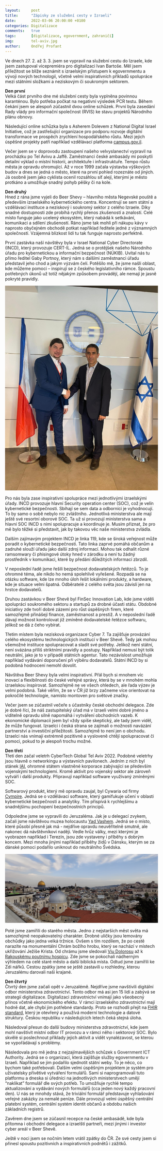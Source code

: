 ```yaml
---
layout:     post
title:      "Zápisky ze služební cesty v Izraeli"
date:       2022-03-06 20:00:00 +0100
categories: Digitalizace
comments:   true
tags:       [digitalizace, egovernment, zahraničí]
img:        tel-aviv.jpg
author:     Ondřej Profant
---
```


Ve dnech 27. 2. až 3. 3. jsem se vypravil na služební cestu do Izraele, kde jsem zastupoval vicepremiéra pro digitalizaci Ivan Bartoše. Měl jsem příležitost se blíže seznámit s izraelským přístupem k egovernmentu a vývoji nových technologií, včetně velmi inspirativních příkladů spolupráce mezi státními složkami a neziskovým či soukromým sektorem.

<!--more-->

**Den první**  
Velká část prvního dne mé služební cesty byla vyplněna povinnou karanténou. Bylo potřeba počkat na negativní výsledek PCR testu. Během čekání jsem se alespoň zúčastnil dvou online schůzek. První byla zasedání Rady vlády pro informační společnost (RVIS) ke stavu projektů Národního plánu obnovy.

Následující online schůzka byla s Asherem Dolevem z National Digital Israel Initiative, což je zastřešující organizace pro podporu rozvoje digitální transformace ve prospěch zrychlení hospodářského růstu. Mezi jejich úspěšné projekty patří například vzdělávací platforma [campus.gov.il](https://campus.gov.il/en/).

Večer jsem se v doprovodu zastoupení našeho velvyslanectví vypravil na procházku po Tel Avivu a Jaffě. Zaměstnanci české ambasády mi poskytli detailní výklad o místní historii, architektuře i infrastruktuře. Tempo růstu města je opravdu ohromující. Až v roce 1999 začala výstavba výškových budov a dnes se jedná o město, které na první pohled rozeznáte od jiných. Já osobně jsem jako cyklista ocenil rozsáhlou síť alejí, kterými je město protkáno a umožňuje snadný pohyb pěšky či na kole. 

**Den druhý**  
Hned z rána jsme vyjeli do Beer Shevy – hlavního města Negevské pouště a především izraelského kybernetického centra. Koncentrují se sem státní a vzdělávací instituce a neziskový i soukromý sektor z celého Izraele. Díky snadné dostupnosti zde probíhá rychlý přenos zkušeností a znalostí. Celé místo funguje jako ucelený ekosystém, který nabádá k setkávání, komunikaci a sdílení zkušeností. Ráno jsme tak mohli při nákupu kávy v naprosto obyčejném obchodě potkat například ředitele jedné z významných společností. Vzájemná blízkost lidí tu tak funguje naprosto perfektně. 

První zastávka naší návštěvy byla v Israel National Cyber Directorate (INCD), který provozuje CERT-IL. Jedná se o protějšek našeho Národního úřadu pro kybernetickou a informační bezpečnost (NÚKIB). Uvítal nás tu přímo ředitel Gaby Portnoy, který nám s dalšími zaměstnanci úřadu představil jeho chod a jakým výzvám čelí. Potěšilo mě, že jsme našli oblast, kde můžeme pomoci – inspirují se z českého legislativního rámce. Spoustu potřebných úkonů už totiž nějakým způsobem provádějí, ale nemají je jasně pokryté pravidly.

![INCD](/assets/img/posts/profant-gaby.jpeg)

Pro nás byla zase inspirativní spolupráce mezi jednotlivými izraelskými úřady. INCD provozuje hlavní Security operation center (SOC), což je velín kybernetické bezpečnosti. Sbíhají se sem data a odborníci je vyhodnocují. To by samo o sobě nebylo nic zvláštního. Jednotlivá ministerstva ale mají ještě své resortní oborové SOC. Ta už si provozují ministerstva sama a hlavní SOC INCD s nimi spolupracuje a koordinuje je. Musím přiznat, že pro mě bylo těžké si představit, jak by takovou věc naše ministerstva zvládla.

Dalším zajímavým projektem INCD je linka 119, kde se široká veřejnost může poradit o kybernetické bezpečnosti. Tato linka zaprvé pomáhá občanům a zadruhé slouží úřadu jako další zdroj informací. Mohou tak odhalit různé ramsomwary či phisingové útoky hned v zárodku a není tu žádný prostředník v komunikaci, které by předání důležitých informací zbrzdil.

V neposlední řadě jsme řešili bezpečnost dodavatelských řetězců. To je ohromné téma, ale nikdo ho nemá spolehlivě vyřešené. Rozpadá se na otázku software, kde lze mnoho úloh řešit lokálními produkty, a hardware, kde je situace velmi špatná. Odběratelé z celého světa jsou závislí jen na hrstce dodavatelů.

Druhou zastávkou v Beer Shevě byl FinSec Innovation Lab, kde jsme viděli spolupráci soukromého sektoru a startupů za drobné účasti státu. Obdobné iniciativy zde tvoří dobré zázemí pro růst úspěšných firem, které samozřejmě přinášejí finance, zaměstnanost a prestiž. A v neposlední řadě dávají možnost kontrolovat již zmíněné dodavatelské řetězce softwaru, jelikož se dá z čeho vybírat. 

Třetím místem byla nezisková organizace Cyber 7. Ta zajišťuje provázání celého ekosystému technologických institucí v Beer Shevě. Tedy jak mohou všemožné instituce spolupracovat a sladit své potřeby. Jelikož není státní, není svázána příliš striktními pravidly a postupy. Například nemusí být tolik neutrální, jako je to v případě státních agentur. Tato nezávislost umožňuje například vydávání doporučení při výběru dodavatelů. Státní INCD by si podobná hodnocení nemohl dovolit.

Návštěva Beer Shevy byla velmi inspirativní. Přál bych si mnohem víc inovací a flexibilnosti do české veřejné správy, která by se v mnohém mohla izraelskou inspirovat. Samozřejmě ne ve všech ohledech, ale řada výzev je velmi podobná. Také věřím, že se v ČR již brzy začneme více orientovat na pokročilé technologie, namísto montoven pro světové značky. 

Večer jsem se zúčastnil večeře s účastníky české obchodní delegace. Zde je dobré říci, že náš zastupitelský úřad má v Izraeli velmi dobré jméno a viditelně opravdu silně napomáhá i vytváření obchodních vazeb. K ekonomické diplomacii jsem byl vždy spíše skeptický, ale tady jsem viděl, že může fungovat. Izraelci i česká strana se zajímali o možnosti navázání partnerství a investiční příležitosti. Samozřejmě to není jen o obchodu. Izraelci nás vnímají extrémně pozitivně a vysloveně chtějí spolupracovat či pomoci, pokud to je alespoň trochu možné.

**Den třetí**  
Třetí den začal veletrh CyberTech Global Tel Aviv 2022. Podobné veletrhy jsou hlavně o networkingu a výstavních pavilonech. Jedním z nich byl stánek [IAI](https://en.wikipedia.org/wiki/Israel_Aerospace_Industries), ohromné státem vlastněné korporace zabývající se především vojenskými technologiemi. Kromě aktivit pro vojenský sektor ale zároveň vytváří i další produkty. Připravují například software využívaný zmíněnými SOC. 

Softwarový produkt, který mě opravdu zaujal, byl Cywaria od firmy [Cympire](https://www.cympire.com/). Jedná se o vzdělávací software, který gamifukuje učení v oblasti kybernetické bezpečnosti a analytiky. Tím přispívá k rychlejšímu a snadnějšímu pochopení bezpečnostních principů. 

Odpoledne jsme se vypravili do Jeruzaléma. Jak je u delegací zvykem, začali jsme návštěvou muzea holocaustu [Yad Vashem](https://www.yadvashem.org/). Jedná se o místo, které působí přesně jak má - nejdříve opravdu neuvěřitelně smutně, ale nakonec dá návštěvníkovi naději. Vedle hrůz války, mezi kterými je vyobrazen například i Terezín, jsou zde vystaveny i příběhy s dobrým koncem. Mezi mnoha jinými například příběhy židů v Dánsku, kterým se za dánské pomoci podařilo uniknout do neutrálního Švédska. 

![Jeruzalém](/assets/img/posts/jeruzalem.jpg)

Poté jsme zamířili do starého města. Jedno z nejstarších měst světa má samozřejmě neopakovatelný charakter. Drobné uličky jsou lemovány obchůdky jako jedna velká tržnice. Ovšem s tím rozdílem, že po cestě narazíte na monumentální Chrám božího hrobu, který se nachází v místech ukřižování Ježíše Krista. Od chrámu jsme sledovali [Viu Dolorosu](https://cs.wikipedia.org/wiki/Via_Dolorosa) až k [Rakouskému poutnímu hospicu](https://cs.wikipedia.org/wiki/Rakousk%C3%BD_poutn%C3%AD_hospic_u_Svat%C3%A9_Rodiny_v_Jeruzal%C3%A9m%C4%9B). Zde jsme se pokochali nádherným výhledem na celé staré město a další biblická místa. Odtud jsme zamířili ke Zdi nářků. Cestou zpátky jsme se ještě zastavili u rozhledny, kterou Jeruzalému darovali naši krajané.

**Den čtvrtý**  
Čtvrtý den jsme začali opět v Jeruzalémě. Nejdříve jsme navštívili digitální odbor ministerstva zdravotnictví. Tento odbor má asi jen 15 lidí a zabývá se strategií digitalizace. Digitalizaci zdravotnictví vnímají jako všeobecný přínos včetně ekonomického efektu. V rámci izraelského zdravotnictví mají hodně dat, ale chybí jim potřebné standardy. Proto se rozhodli přejít na [FHIR standard](https://en.wikipedia.org/wiki/Fast_Healthcare_Interoperability_Resources), který je otevřený a používá moderní technologie a datové struktury. Českou republiku v následujících letech čeká stejná úloha.

Následoval přesun do další budovy ministerstva zdravotnictví, kde jsem mohl navštívit místní odbor IT provozu a v rámci něho i sektorový SOC. Bylo skvělé si poslechnout příklady jejich aktivit a vidět vynalézavost, se kterou se vypořádávají s problémy.

Následovala pro mě jedna z nejzajímavějších schůzek s Government ICT Authority. Jedná se o organizaci, která zajišťuje služby egovernmentu v Izraeli. Například se jim podařilo sjednotit státní weby. To je něco, co bychom také potřebovali. Dalším velmi úspěšným projektem je systém pro uživatelsky přívětivé vytváření formulářů. Sami si naprogramovali tuto platformu a dneska si úředníci na jednotlivých ministerstvech umějí “naklikat” formulář dle svých potřeb. To umožňuje rychlé tempo aktualizování a vydávání nových formulářů (cca jeden nový každý pracovní den). U nás se mnohdy stává, že triviální formulář představuje vyhlašování veřejné zakázky za nemalé peníze. Dále provozují velmi úspěšný centrální platební systém, centrální systém identit občanů a obdobu našich základních registrů.

Zavěrem dne jsem se zúčasnil recepce na české ambasádě, kde byla přítomna i obchodní delegace a izraelští partneři, mezi jinými i investor cyber areál v Beer Shevě.

Ještě v noci jsem se nočním letem vrátil zpátky do ČR. Ze své cesty jsem si přinesl spoustu pozitivních a inspirativních podnětů i zážitků.
